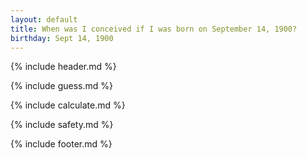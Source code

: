 ```yaml
---
layout: default
title: When was I conceived if I was born on September 14, 1900?
birthday: Sept 14, 1900
---
```


{% include header.md %}

{% include guess.md %}

{% include calculate.md %}

{% include safety.md %}

{% include footer.md %}



